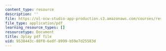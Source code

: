 ```yaml
---
content_type: resource
description: ''
file: https://ol-ocw-studio-app-production.s3.amazonaws.com/courses/res-ll-005-mathematics-of-big-data-and-machine-learning-january-iap-2020/9538443c88f06edf8999b59e7d25583d_5RqTJWf1l_A.pdf
file_type: application/pdf
learning_resource_types: []
resourcetype: Document
title: 3play pdf file
uid: 9538443c-88f0-6edf-8999-b59e7d25583d
---
```

